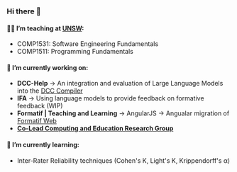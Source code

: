 ### Hi there 👋

#### 🧑‍🏫 I’m teaching at [UNSW](https://www.unsw.edu.au/engineering/our-schools/computer-science-and-engineering):
 * COMP1531: Software Engineering Fundamentals
 * COMP1511: Programming Fundamentals

#### 🔭 I’m currently working on:
  * **DCC-Help** -> An integration and evaluation of Large Language Models into the [DCC Compiler](https://dl.acm.org/doi/10.1145/3545945.3569768)
  * **IFA** -> Using language models to provide feedback on formative feedback (WIP) 
  * **Formatif | Teaching and Learning** -> AngularJS -> Angualar migration of [Formatif Web](https://github.com/doubtfire-lms/doubtfire-web)
  * **[Co-Lead Computing and Education Research Group](https://www.unsw.edu.au/engineering/our-schools/computer-science-and-engineering/our-research/research-groups/computing-education)**

#### 🌱 I’m currently learning:
  * Inter-Rater Reliability techniques (Cohen's Κ, Light's K, Krippendorff's α)

<!--
**jakerenzella/jakerenzella** is a ✨ _special_ ✨ repository because its `README.md` (this file) appears on your GitHub profile.

Here are some ideas to get you started:

- 🔭 I’m currently working on ...
- 🌱 I’m currently learning ...
- 👯 I’m looking to collaborate on ...
- 🤔 I’m looking for help with ...
- 💬 Ask me about ...
- 📫 How to reach me: ...
- 😄 Pronouns: ...
- ⚡ Fun fact: ...
-->

